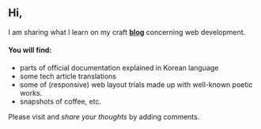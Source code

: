 ## Hi,
I am sharing what I learn on my craft **[blog](https://www.craft.do/s/XUSqE9unZVgfAx)** concerning web development. 
#### You will find:
 - parts of official documentation explained in Korean language
 - some tech article translations
 - some of (responsive) web layout trials made up with well-known poetic works.
 - snapshots of coffee, etc.

Please visit and _share your thoughts_ by adding comments.
